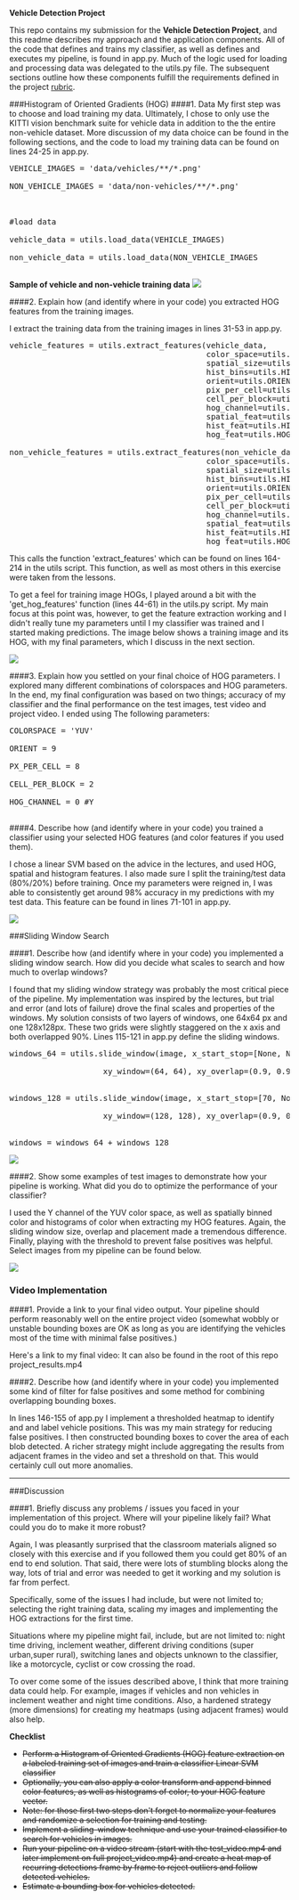 **Vehicle Detection Project**

This repo contains my submission for the <strong>Vehicle Detection Project</strong>, and this readme describes my approach and the application components. All of the code that defines and trains my classifier, as well as defines and executes my pipeline, is found in app.py. Much of the logic used for loading and processing data was delegated to the utils.py file. The subsequent sections outline how these components fulfill the requirements defined in the project <a href='https://review.udacity.com/#!/rubrics/513/view' target='_blank'>rubric</a>.

[//]: # (Image References)
[point1]: output_images/car_not_car.png "training data sample"
[point2]: output_images/hog_exploration.png "Car HOG"
[point3]: output_images/training.png "Training Results"
[point4]: output_images/window.png "Window Grid"
[point5]: output_images/pipe.png "Pipeline output"

###Histogram of Oriented Gradients (HOG)
####1. Data
My first step was to choose and load training my data. Ultimately, I chose to only use the KITTI vision benchmark suite for vehicle data in addition to the the entire non-vehicle dataset. More discussion of my data choice can be found in the following sections, and the code to load my training data can be found on lines 24-25 in app.py. 
<pre>
VEHICLE_IMAGES = 'data/vehicles/**/*.png'<br>
NON_VEHICLE_IMAGES = 'data/non-vehicles/**/*.png'<br>
<br>
#load data<br>
vehicle_data = utils.load_data(VEHICLE_IMAGES)<br>
non_vehicle_data = utils.load_data(NON_VEHICLE_IMAGES<br>
</pre>

<strong>Sample of vehicle and non-vehicle training data</strong>
<img src='https://github.com/joshpierro/self-driving-car/blob/master/p5/output_images/car_not_car.png'>

####2. Explain how (and identify where in your code) you extracted HOG features from the training images.

I extract the training data from the training images in lines 31-53 in app.py.

<pre>
vehicle_features = utils.extract_features(vehicle_data,
                                          color_space=utils.COLORSPACE,
                                          spatial_size=utils.SPATIAL_SIZE,
                                          hist_bins=utils.HIST_BINS,
                                          orient=utils.ORIENT,
                                          pix_per_cell=utils.PX_PER_CELL,
                                          cell_per_block=utils.CELL_PER_BLOCK,
                                          hog_channel=utils.HOG_CHANNEL,
                                          spatial_feat=utils.SPATIAL_FEATURES,
                                          hist_feat=utils.HIST_FEATURES,
                                          hog_feat=utils.HOG_FEATURES)

non_vehicle_features = utils.extract_features(non_vehicle_data,
                                          color_space=utils.COLORSPACE,
                                          spatial_size=utils.SPATIAL_SIZE,
                                          hist_bins=utils.HIST_BINS,
                                          orient=utils.ORIENT,
                                          pix_per_cell=utils.PX_PER_CELL,
                                          cell_per_block=utils.CELL_PER_BLOCK,
                                          hog_channel=utils.HOG_CHANNEL,
                                          spatial_feat=utils.SPATIAL_FEATURES,
                                          hist_feat=utils.HIST_FEATURES,
                                          hog_feat=utils.HOG_FEATURES)
</pre>

This calls the function 'extract_features' which can be found on lines 164-214 in the utils script. This function, as well as most others in this exercise were taken from the lessons.   

To get a feel for training image HOGs, I played around a bit with the 'get_hog_features' function (lines 44-61) in the utils.py script. My main focus at this point was, however, to get the feature extraction working and I didn't really tune my parameters until I my classifier was trained and I started making predictions. The image below shows a training image and its HOG, with my final parameters, which I discuss in the next section. 

<img src='https://github.com/joshpierro/self-driving-car/blob/master/p5/output_images/hog_exploration.png'>


####3. Explain how you settled on your final choice of HOG parameters.
I explored many different combinations of colorspaces and HOG parameters. In the end, my final configuration was based on two things; accuracy of my classifier and the final performance on the test images, test video and project video. I ended using The following parameters:
<pre>
COLORSPACE = 'YUV' <br>
ORIENT = 9 <br>
PX_PER_CELL = 8 <br>
CELL_PER_BLOCK = 2 <br>
HOG_CHANNEL = 0 #Y <br>
</pre>

####4. Describe how (and identify where in your code) you trained a classifier using your selected HOG features (and color features if you used them).

I chose a linear SVM based on the advice in the lectures, and used HOG, spatial and histogram features. I also made sure I split the training/test data (80%/20%) before training. Once my parameters were reigned in, I was able to consistently get around 98% accuracy in my predictions with my test data. This feature can be found in lines 71-101 in app.py. 

<img src='https://github.com/joshpierro/self-driving-car/blob/master/p5/output_images/training.png'>


###Sliding Window Search

####1. Describe how (and identify where in your code) you implemented a sliding window search.  How did you decide what scales to search and how much to overlap windows?

I found that my sliding window strategy was probably the most critical piece of the pipeline. My implementation was inspired by the lectures, but trial and error (and lots of failure) drove the final scales and properties of the windows. My solution consists of two layers of windows, one 64x64 px and one 128x128px. These two grids were slightly staggered on the x axis and both overlapped 90%. Lines 115-121 in app.py define the sliding windows. 

<pre>
windows_64 = utils.slide_window(image, x_start_stop=[None, None], y_start_stop=[375, 430],<br>
                    xy_window=(64, 64), xy_overlap=(0.9, 0.9))<br>

windows_128 = utils.slide_window(image, x_start_stop=[70, None], y_start_stop=[375, 560],<br>
                    xy_window=(128, 128), xy_overlap=(0.9, 0.9))<br>

windows = windows_64 + windows_128
</pre>

<img src='https://github.com/joshpierro/self-driving-car/blob/master/p5/output_images/windows.png'>

####2. Show some examples of test images to demonstrate how your pipeline is working.  What did you do to optimize the performance of your classifier?

I used the Y channel of the YUV color space, as well as spatially binned color and histograms of color when extracting my HOG features. Again, the sliding window size, overlap and placement made a tremendous difference. Finally, playing with the threshold to prevent false positives was helpful. Select images from my pipeline can be found below. 

<img src='https://github.com/joshpierro/self-driving-car/blob/master/p5/output_images/pipe.png'>

### Video Implementation

####1. Provide a link to your final video output.  Your pipeline should perform reasonably well on the entire project video (somewhat wobbly or unstable bounding boxes are OK as long as you are identifying the vehicles most of the time with minimal false positives.)

Here's a link to my final video: 
It can also be found in the root of this repo project_results.mp4

####2. Describe how (and identify where in your code) you implemented some kind of filter for false positives and some method for combining overlapping bounding boxes.

In lines 146-155 of app.py I implement a thresholded heatmap to identify and and label vehicle positions. This was my main strategy for reducing false positives. I then constructed bounding boxes to cover the area of each blob detected. A richer strategy might include aggregating the results from adjacent frames in the video and set a threshold on that. This would certainly cull out more anomalies. 

---

###Discussion

####1. Briefly discuss any problems / issues you faced in your implementation of this project.  Where will your pipeline likely fail?  What could you do to make it more robust?

Again, I was pleasantly surprised that the classroom materials aligned so closely with this exercise and if you followed them you could get 80% of an end to end solution. That said, there were lots of stumbling blocks along the way, lots of trial and error was needed to get it working and my solution is far from perfect. 

Specifically, some of the issues I had include, but were not limited to; selecting the right training data, scaling my images and implementing the HOG extractions for the first time. 

Situations where my pipeline might fail, include, but are not limited to: night time driving, inclement weather, different driving conditions (super urban,super rural), switching lanes and objects unknown to the classifier, like a motorcycle, cyclist or cow crossing the road. 

To over come some of the issues described above, I think that more training data could help. For example, images if vehicles and non vehicles in inclement weather and night time conditions. Also, a hardened strategy (more dimensions) for creating my heatmaps (using adjacent frames) would also help. 

<strong>Checklist</strong>
* <del>Perform a Histogram of Oriented Gradients (HOG) feature extraction on a labeled training set of images and train a classifier Linear SVM classifier</del>
* <del>Optionally, you can also apply a color transform and append binned color features, as well as histograms of color, to your HOG feature vector. </del>
* <del>Note: for those first two steps don't forget to normalize your features and randomize a selection for training and testing.</del>
* <del>Implement a sliding-window technique and use your trained classifier to search for vehicles in images.</del>
* <del>Run your pipeline on a video stream (start with the test_video.mp4 and later implement on full project_video.mp4) and create a heat map of recurring detections frame by frame to reject outliers and follow detected vehicles.</del>
* <del>Estimate a bounding box for vehicles detected.</del>

